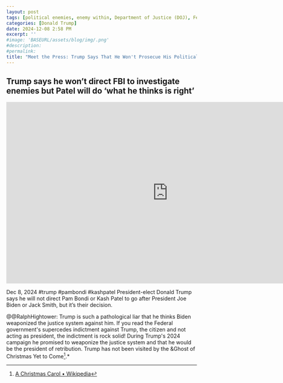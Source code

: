 ```yaml
---
layout: post
tags: [political enemies, enemy within, Department of Justice (DOJ), Federal Bureau of Investigation (FBI), Attorney General, Pam Bondi, Kash Patel, Meet the Press, politics]
categories: [Donald Trump]
date: 2024-12-08 2:58 PM
excerpt: ''
#image: 'BASEURL/assets/blog/img/.png'
#description:
#permalink:
title: "Meet the Press: Trump Says That He Won't Prosecue His Political Enemies Or Enemies Within. Yea? And I Still Believe in the Tooth Fairy,"
---
```



## Trump says he won’t direct FBI to investigate enemies but Patel will do ‘what he thinks is right’

<iframe width="853" height="480" src="https://www.youtube.com/embed/OnQcRfG7oo8" title="Trump says he won’t direct FBI to investigate enemies but Patel will do ‘what he thinks is right’" frameborder="0" allow="accelerometer; autoplay; clipboard-write; encrypted-media; gyroscope; picture-in-picture; web-share" referrerpolicy="strict-origin-when-cross-origin" allowfullscreen></iframe>

Dec 8, 2024  #trump #pambondi #kashpatel
President-elect Donald Trump says he will not direct Pam Bondi or Kash Patel to go after President Joe Biden or Jack Smith, but it’s their decision.

@@RalphHightower: Trump is such a pathological liar that he thinks Biden weaponized the justice system against him. If you read the Federal government's supercedes indictment against Trump, the citizen and not acting as president, the indictment is rock solid! During Trump's 2024 campaign he promised to weaponize the justice system and that he would be the president of retribution. Trump has not been visited by the &Ghost of Christmas Yet to Come[^11].*

[^11]: [A Christmas Carol • Wikipedia](https://en.wikipedia.org/wiki/A_Christmas_Carol?wprov=sfla1)
